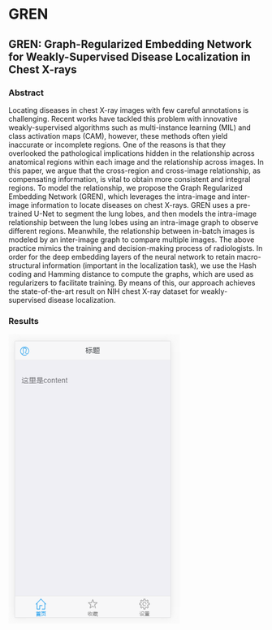 # GREN
## GREN: Graph-Regularized Embedding Network for Weakly-Supervised Disease Localization in Chest X-rays

### Abstract

Locating diseases in chest X-ray images with few careful annotations is challenging. Recent works have tackled this problem with innovative weakly-supervised algorithms such as multi-instance learning (MIL) and class activation maps (CAM), however, these methods often yield inaccurate or incomplete regions. One of the reasons is that they overlooked the pathological implications hidden in the relationship across anatomical regions within each image and the relationship across images. In this paper, we argue that the cross-region and cross-image relationship, as compensating information, is vital to obtain more consistent and integral regions. To model the relationship, we propose the Graph Regularized Embedding Network (GREN), which leverages the intra-image and inter-image information to locate diseases on chest X-rays. GREN uses a pre-trained U-Net to segment the lung lobes, and then models the intra-image relationship between the lung lobes using an intra-image graph to observe different regions. Meanwhile, the relationship between in-batch images is modeled by an inter-image graph to compare multiple images. The above practice mimics the training and decision-making process of radiologists. In order for the deep embedding layers of the neural network to retain macro-structural information (important in the localization task), we use the Hash coding and Hamming distance to compute the graphs, which are used as regularizers to facilitate training. By means of this, our approach achieves the state-of-the-art result on NIH chest X-ray dataset for weakly-supervised disease localization. 

### Results
![Image text](https://raw.githubusercontent.com/hongmaju/light7Local/master/img/productShow/20170518152848.png)

